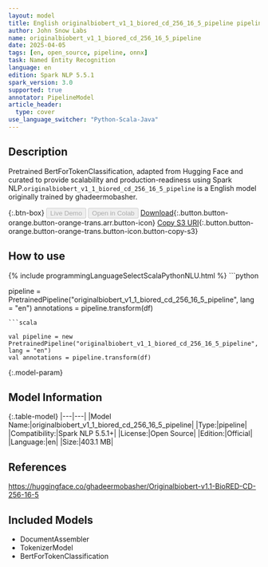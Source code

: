 ```yaml
---
layout: model
title: English originalbiobert_v1_1_biored_cd_256_16_5_pipeline pipeline BertForTokenClassification from ghadeermobasher
author: John Snow Labs
name: originalbiobert_v1_1_biored_cd_256_16_5_pipeline
date: 2025-04-05
tags: [en, open_source, pipeline, onnx]
task: Named Entity Recognition
language: en
edition: Spark NLP 5.5.1
spark_version: 3.0
supported: true
annotator: PipelineModel
article_header:
  type: cover
use_language_switcher: "Python-Scala-Java"
---
```


## Description

Pretrained BertForTokenClassification, adapted from Hugging Face and curated to provide scalability and production-readiness using Spark NLP.`originalbiobert_v1_1_biored_cd_256_16_5_pipeline` is a English model originally trained by ghadeermobasher.

{:.btn-box}
<button class="button button-orange" disabled>Live Demo</button>
<button class="button button-orange" disabled>Open in Colab</button>
[Download](https://s3.amazonaws.com/auxdata.johnsnowlabs.com/public/models/originalbiobert_v1_1_biored_cd_256_16_5_pipeline_en_5.5.1_3.0_1743850538063.zip){:.button.button-orange.button-orange-trans.arr.button-icon}
[Copy S3 URI](s3://auxdata.johnsnowlabs.com/public/models/originalbiobert_v1_1_biored_cd_256_16_5_pipeline_en_5.5.1_3.0_1743850538063.zip){:.button.button-orange.button-orange-trans.button-icon.button-copy-s3}

## How to use



<div class="tabs-box" markdown="1">
{% include programmingLanguageSelectScalaPythonNLU.html %}
```python

pipeline = PretrainedPipeline("originalbiobert_v1_1_biored_cd_256_16_5_pipeline", lang = "en")
annotations =  pipeline.transform(df)   

```
```scala

val pipeline = new PretrainedPipeline("originalbiobert_v1_1_biored_cd_256_16_5_pipeline", lang = "en")
val annotations = pipeline.transform(df)

```
</div>

{:.model-param}
## Model Information

{:.table-model}
|---|---|
|Model Name:|originalbiobert_v1_1_biored_cd_256_16_5_pipeline|
|Type:|pipeline|
|Compatibility:|Spark NLP 5.5.1+|
|License:|Open Source|
|Edition:|Official|
|Language:|en|
|Size:|403.1 MB|

## References

https://huggingface.co/ghadeermobasher/Originalbiobert-v1.1-BioRED-CD-256-16-5

## Included Models

- DocumentAssembler
- TokenizerModel
- BertForTokenClassification